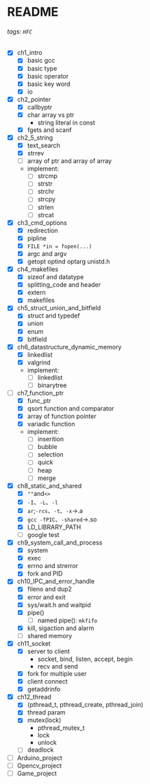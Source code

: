 # README
###### tags: `HFC`
- [x] ch1_intro
    - [x] basic gcc
    - [x] basic type
    - [x] basic operator
    - [x] basic key word
    - [x] io
- [x] ch2_pointer
    - [x] callbyptr
    - [x] char array vs ptr
        - string literal in const
    - [x] fgets and scanf
- [x] ch2_5_string
    - [x] text_search
    - [x] strrev
    - [ ] array of ptr and array of array
    - implement:
        - [ ] strcmp
        - [ ] strstr
        - [ ] strchr
        - [ ] strcpy
        - [ ] strlen
        - [ ] strcat
- [x] ch3_cmd_options
    - [x] redirection
    - [x] pipline
    - [x] `FILE *in = fopen(...)`
    - [x] argc and argv
    - [x] getopt optind optarg unistd.h
- [x] ch4_makefiles
    - [x] sizeof and datatype
    - [x] splitting_code and header
    - [x] extern
    - [x] makefiles
- [x] ch5_struct_union_and_bitfield
    - [x] struct and typedef
    - [x] union
    - [x] enum
    - [x] bitfield
- [x] ch6_datastructure_dynamic_memory
    - [x] linkedlist
    - [x] valgrind
    - implement:
        - [ ] linkedlist
        - [ ] binarytree
- [ ] ch7_function_ptr
    - [x] func_ptr
    - [x] qsort function and comparator
    - [x] array of function pointer
    - [x] variadic function
    - implement:
        - [ ] inserition
        - [ ] bubble
        - [ ] selection
        - [ ] quick
        - [ ] heap
        - [ ] merge
- [x] ch8_static_and_shared
    - [x] `""`and`<>`
    - [x] `-I`、`-L`、`-l`
    - [x] `ar`;`-rcs`、`-t`、`-x`->.a
    - [x] `gcc -fPIC`、`-shared`->.so
    - [x] LD_LIBRARY_PATH
    - [ ] google test
- [x] ch9_system_call_and_process
    - [x] system
    - [x] exec
    - [x] errno and strerror
    - [x] fork and PID
- [x] ch10_IPC_and_error_handle
    - [x] fileno and dup2
    - [x] error and exit
    - [x] sys/wait.h and waitpid
    - [x] pipe()
        - [ ] named pipe(): `mkfifo`
    - [x] kill, sigaction and alarm
    - [ ] shared memory
- [x] ch11_socket
    - [x] server to client
        - socket, bind, listen, accept, begin
        - recv and send
    - [x] fork for multiple user
    - [x] client connect
    - [x] getaddrinfo 
- [x] ch12_thread
    - [x] (pthread_t, pthread_create, pthread_join)
    - [x] thread param
    - [x] mutex(lock)
        - pthread_mutex_t
        - lock
        - unlock
    - [ ] deadlock
- [ ] Arduino_project
- [ ] Opencv_project
- [ ] Game_project